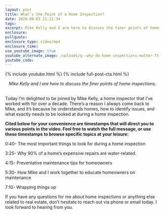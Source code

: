 ```yaml
---
layout: post
title: What’s the Point of a Home Inspection?
date: 2020-08-03 21:12:34
tags:
excerpt: Mike Kelly and I are here to discuss the finer points of home inspections.
enclosure:
pullquote:
enclosure_type: video/mp4
enclosure_time:
use_youtube_image: true
youtube_alternate_image: /uploads/q--why-do-home-inspections-matter-ft--mike-kelly-yt.jpg
youtube_code:
---
```


{% include youtube.html %} {% include full-post-cta.html %}

<center><em>Mike Kelly and I are here to discuss the finer points of home inspections.</em></center>
&nbsp;

Today I’m delighted to be joined by Mike Kelly, a home inspector that I’ve worked with for over a decade. There’s a reason I always come back to Mike, and it’s because he understands homes, how to identify issues, and what exactly needs to be looked at during a home inspection.

**Cited below for your convenience are timestamps that will direct you to various points in the video. Feel free to watch the full message, or use these timestamps to browse specific topics at your leisure:&nbsp;**

0:40- The most important things to look for during a home inspection

3:25- Why 90% of a home’s expensive repairs are water-related.

4:15- Preventative maintenance tips for homeowners

5:30- How Mike and I work together to educate homeowners on maintenance

7:10- Wrapping things up

If you have any questions for me about home inspections or anything else related to real estate, don’t hesitate to reach out via phone or email today. I look forward to hearing from you.